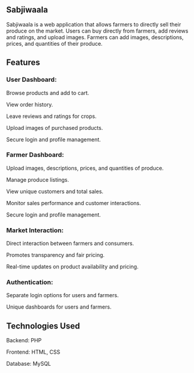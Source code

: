 ## Sabjiwaala
Sabjiwaala is a web application that allows farmers to directly sell their produce on the market. Users can buy directly from farmers, add reviews and ratings, and upload images. Farmers can add images, descriptions, prices, and quantities of their produce.

## Features
### User Dashboard:
Browse products and add to cart.

View order history.

Leave reviews and ratings for crops.

Upload images of purchased products.

Secure login and profile management.

### Farmer Dashboard:
Upload images, descriptions, prices, and quantities of produce.

Manage produce listings.

View unique customers and total sales.

Monitor sales performance and customer interactions.

Secure login and profile management.
### Market Interaction:
Direct interaction between farmers and consumers.

Promotes transparency and fair pricing.

Real-time updates on product availability and pricing.
### Authentication:
Separate login options for users and farmers.

Unique dashboards for users and farmers.
## Technologies Used
Backend: PHP

Frontend: HTML, CSS

Database: MySQL
